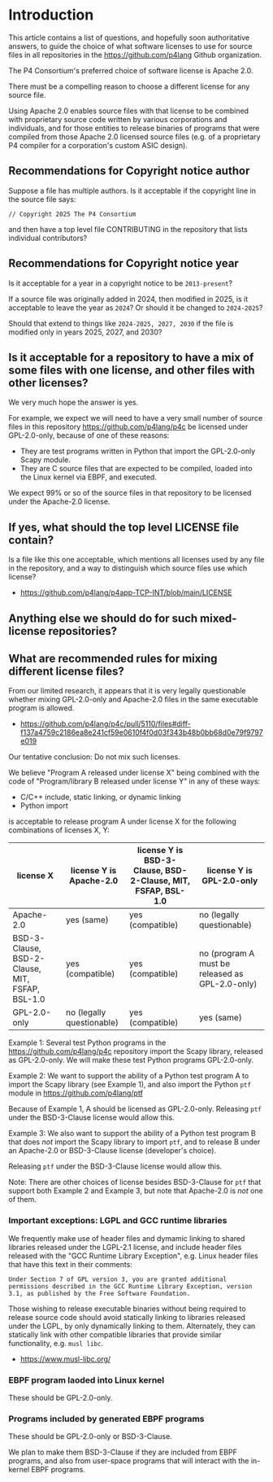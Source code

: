 # Introduction

This article contains a list of questions, and hopefully soon
authoritative answers, to guide the choice of what software licenses
to use for source files in all repositories in the
https://github.com/p4lang Github organization.

The P4 Consortium's preferred choice of software license is Apache
2.0.

There must be a compelling reason to choose a different license for
any source file.

Using Apache 2.0 enables source files with that license to be combined
with proprietary source code written by various corporations and
individuals, and for those entities to release binaries of programs
that were compiled from those Apache 2.0 licensed source files
(e.g. of a proprietary P4 compiler for a corporation's custom ASIC
design).


## Recommendations for Copyright notice author

Suppose a file has multiple authors.  Is it acceptable if the
copyright line in the source file says:

```
// Copyright 2025 The P4 Consortium
```

and then have a top level file CONTRIBUTING in the repository that
lists individual contributors?


## Recommendations for Copyright notice year

Is it acceptable for a year in a copyright notice to be
`2013-present`?

If a source file was originally added in 2024, then modified in 2025,
is it acceptable to leave the year as `2024`?  Or should it be changed
to `2024-2025`?

Should that extend to things like `2024-2025, 2027, 2030` if the file
is modified only in years 2025, 2027, and 2030?


## Is it acceptable for a repository to have a mix of some files with one license, and other files with other licenses?

We very much hope the answer is yes.

For example, we expect we will need to have a very small number of
source files in this repository https://github.com/p4lang/p4c be
licensed under GPL-2.0-only, because of one of these reasons:

+ They are test programs written in Python that import the
  GPL-2.0-only Scapy module.
+ They are C source files that are expected to be compiled, loaded
  into the Linux kernel via EBPF, and executed.

We expect 99% or so of the source files in that repository to be
licensed under the Apache-2.0 license.


## If yes, what should the top level LICENSE file contain?

Is a file like this one acceptable, which mentions all licenses used
by any file in the repository, and a way to distinguish which source
files use which license?

+ https://github.com/p4lang/p4app-TCP-INT/blob/main/LICENSE


## Anything else we should do for such mixed-license repositories?


## What are recommended rules for mixing different license files?

From our limited research, it appears that it is very legally
questionable whether mixing GPL-2.0-only and Apache-2.0 files in the
same executable program is allowed.

+ https://github.com/p4lang/p4c/pull/5110/files#diff-f137a4759c2186ea8e241cf59e0610f4f0d03f343b48b0bb68d0e79f9797e019

Our tentative conclusion: Do not mix such licenses.

We believe "Program A released under license X" being combined with the code of "Program/library B released under license Y" in any of these ways:

+ C/C++ include, static linking, or dynamic linking
+ Python import

is acceptable to release program A under license X for the following
combinations of licenses X, Y:


| license X  | license Y is Apache-2.0 | license Y is BSD-3-Clause, BSD-2-Clause, MIT, FSFAP, BSL-1.0 | license Y is GPL-2.0-only |
| ---------- | ---------- | -------------------------------------- | ------------ |
| Apache-2.0 | yes (same) | yes (compatible)                       | no (legally questionable) |
| BSD-3-Clause, BSD-2-Clause, MIT, FSFAP, BSL-1.0 | yes (compatible) | yes (compatible) | no (program A must be released as GPL-2.0-only) |
| GPL-2.0-only | no (legally questionable) | yes (compatible)      | yes (same) |

Example 1: Several test Python programs in the
https://github.com/p4lang/p4c repository import the Scapy library,
released as GPL-2.0-only.  We will make these test Python programs
GPL-2.0-only.

Example 2: We want to support the ability of a Python test program A
to import the Scapy library (see Example 1), and also import the
Python `ptf` module in https://github.com/p4lang/ptf

Because of Example 1, A should be licensed as GPL-2.0-only.  Releasing
`ptf` under the BSD-3-Clause license would allow this.

Example 3: We also want to support the ability of a Python test
program B that does _not_ import the Scapy library to import `ptf`,
and to release B under an Apache-2.0 or BSD-3-Clause license
(developer's choice).

Releasing `ptf` under the BSD-3-Clause license would allow this.

Note: There are other choices of license besides BSD-3-Clause for
`ptf` that support both Example 2 and Example 3, but note that
Apache-2.0 is _not_ one of them.


### Important exceptions: LGPL and GCC runtime libraries

We frequently make use of header files and dymamic linking to shared
libraries released under the LGPL-2.1 license, and include header
files released with the "GCC Runtime Library Exception", e.g. Linux
header files that have this text in their comments:

```
Under Section 7 of GPL version 3, you are granted additional
permissions described in the GCC Runtime Library Exception, version
3.1, as published by the Free Software Foundation.
```

Those wishing to release executable binaries without being required to
release source code should avoid statically linking to libraries
released under the LGPL, by only dynamically linking to them.
Alternately, they can statically link with other compatible libraries
that provide similar functionality, e.g. `musl libc`.

+ https://www.musl-libc.org/


### EBPF program laoded into Linux kernel

These should be GPL-2.0-only.


### Programs included by generated EBPF programs

These should be GPL-2.0-only or BSD-3-Clause.

We plan to make them BSD-3-Clause if they are included from EBPF
programs, and also from user-space programs that will interact with
the in-kernel EBPF programs.
